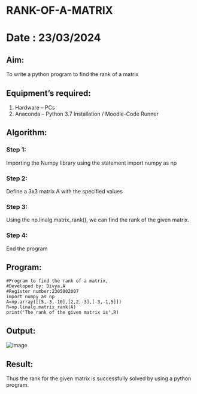 # RANK-OF-A-MATRIX
# Date : 23/03/2024
## Aim:
To write a python program to find the rank of a matrix
## Equipment’s required:
1. 	Hardware – PCs
2. 	Anaconda – Python 3.7 Installation / Moodle-Code Runner
## Algorithm:
### Step 1: 
Importing the Numpy library using the statement import numpy as np
### Step 2: 
Define a 3x3 matrix A with the specified values
### Step 3: 
Using the np.linalg.matrix_rank(), we can find the rank of the given matrix.
### Step 4: 
End the program
## Program:
```
#Program to find the rank of a matrix,
#Developed by: Divya.A
#Register number:2305002007
import numpy as np
A=np.array([[5,-3,-10],[2,2,-3],[-3,-1,5]])
R=np.linalg.matrix_rank(A)
print('The rank of the given matrix is',R)
```
## Output:
![image](https://github.com/divyaanbu-143/RANK-OF-A-MATRIX/assets/155506447/4c653538-e64a-47ae-8af6-a7027da47683)

## Result:
Thus the rank for the given matrix is successfully solved by  using a python program.

